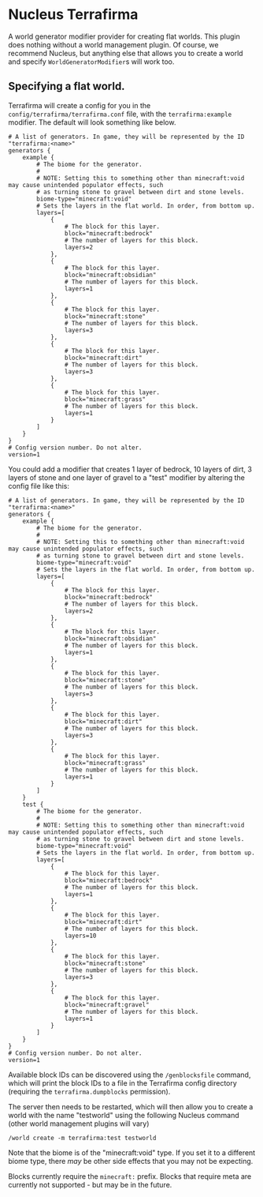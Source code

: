 # Nucleus Terrafirma

A world generator modifier provider for creating flat worlds. This plugin does nothing
without a world management plugin. Of course, we recommend Nucleus, but anything else that
allows you to create a world and specify `WorldGeneratorModifier`s will work too.

## Specifying a flat world.

Terrafirma will create a config for you in the `config/terrafirma/terrafirma.conf` file, with
the `terrafirma:example` modifier. The default will look something like below. 

```hocon
# A list of generators. In game, they will be represented by the ID "terrafirma:<name>"
generators {
    example {
        # The biome for the generator.
        # 
        # NOTE: Setting this to something other than minecraft:void may cause unintended populator effects, such 
        # as turning stone to gravel between dirt and stone levels.
        biome-type="minecraft:void"
        # Sets the layers in the flat world. In order, from bottom up.
        layers=[
            {
                # The block for this layer.
                block="minecraft:bedrock"
                # The number of layers for this block.
                layers=2
            },
            {
                # The block for this layer.
                block="minecraft:obsidian"
                # The number of layers for this block.
                layers=1
            },
            {
                # The block for this layer.
                block="minecraft:stone"
                # The number of layers for this block.
                layers=3
            },
            {
                # The block for this layer.
                block="minecraft:dirt"
                # The number of layers for this block.
                layers=3
            },
            {
                # The block for this layer.
                block="minecraft:grass"
                # The number of layers for this block.
                layers=1
            }
        ]
    }
}
# Config version number. Do not alter.
version=1
```

You could add a modifier that creates 1 layer of bedrock, 10 layers of dirt, 3 layers of stone and one layer of gravel to a "test" modifier 
by altering the config file like this:

```hocon
# A list of generators. In game, they will be represented by the ID "terrafirma:<name>"
generators {
    example {
        # The biome for the generator.
        # 
        # NOTE: Setting this to something other than minecraft:void may cause unintended populator effects, such 
        # as turning stone to gravel between dirt and stone levels.
        biome-type="minecraft:void"
        # Sets the layers in the flat world. In order, from bottom up.
        layers=[
            {
                # The block for this layer.
                block="minecraft:bedrock"
                # The number of layers for this block.
                layers=2
            },
            {
                # The block for this layer.
                block="minecraft:obsidian"
                # The number of layers for this block.
                layers=1
            },
            {
                # The block for this layer.
                block="minecraft:stone"
                # The number of layers for this block.
                layers=3
            },
            {
                # The block for this layer.
                block="minecraft:dirt"
                # The number of layers for this block.
                layers=3
            },
            {
                # The block for this layer.
                block="minecraft:grass"
                # The number of layers for this block.
                layers=1
            }
        ]
    }
    test {
        # The biome for the generator.
        # 
        # NOTE: Setting this to something other than minecraft:void may cause unintended populator effects, such 
        # as turning stone to gravel between dirt and stone levels.
        biome-type="minecraft:void"
        # Sets the layers in the flat world. In order, from bottom up.
        layers=[
            {
                # The block for this layer.
                block="minecraft:bedrock"
                # The number of layers for this block.
                layers=1
            },
            {
                # The block for this layer.
                block="minecraft:dirt"
                # The number of layers for this block.
                layers=10
            },
            {
                # The block for this layer.
                block="minecraft:stone"
                # The number of layers for this block.
                layers=3
            },
            {
                # The block for this layer.
                block="minecraft:gravel"
                # The number of layers for this block.
                layers=1
            }
        ]
    }
}
# Config version number. Do not alter.
version=1
```

Available block IDs can be discovered using the `/genblocksfile` command, which will print the block IDs to a file in the Terrafirma
config directory (requiring the `terrafirma.dumpblocks` permission). 

The server then needs to be restarted, which will then allow you to create a world with the name "testworld" using the following Nucleus 
command (other world management plugins will vary)

```
/world create -m terrafirma:test testworld
``` 

Note that the biome is of the "minecraft:void" type. If you set it to a different biome type, there _may_ be other side effects that
you may not be expecting.

Blocks currently require the `minecraft:` prefix. Blocks that require meta are currently not supported - but may be in the future.